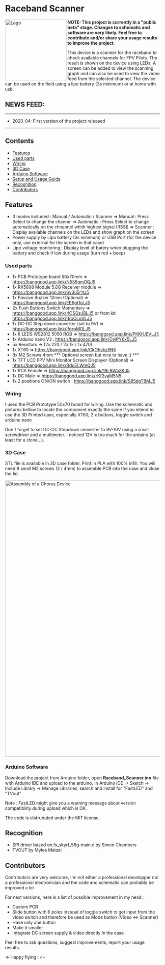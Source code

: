 # Raceband Scanner

<img src="docs/img/logo.png" align="left" alt="Logo" width="200"/>

**NOTE: This project is currently in a "public beta" stage. Changes to schematic and software are very likely. Feel free to contribute and/or share your usage results to improve the project.**

This device is a  scanner for the raceband to check available channels for FPV Pilots. The result is shown on the device using LEDs. 
A screen can be added to view the scanning graph and can also be used to view the video feed from the selected channel.
The device can be used on the field using a lipo battery (3s minimum) or at home with usb.


## NEWS FEED:
------------------------------------------------
- 2020-04: First version of the project released 
------------------------------------------------

## Contents

<!-- MarkdownTOC depth=0 bracket="round" autolink="true" autoanchor="true" -->

- [Features](#features)
- [Used parts](#used-parts)
- [Wiring](#wiring)
- [3D Case](#3d-case)
- [Arduino Software](#arduino-software)
- [Setup and Usage Guide](#setup-and-usage-guide)
- [Recognition](#recognition)
- [Contributors](#contributors)

<!-- /MarkdownTOC -->

<a name="features"></a>
## Features
- 3 modes included : Manual / Automatic / Scanner
	=> Manual : Press Select to change the channel
	=> Automatic : Press Select to change automatically on the chnannel whith highest signal (RSSI)
	=> Scanner : Display available channels on the LEDs and show graph on the screen
- Power supply by Lipo battery (3s minimum) or USB Port (for the device only, use external for the screen in that case)
- Lipo voltage monitoring : Display level of batery when plugging the battery and check if low during usage (turn red + beep)

<a name="used-parts"></a>
### Used parts

- 1x PCB Prototype board 50x70mm => https://banggood.app.link/N559qmOQJ5
- 1x RX5808 Module 5.8G Receiver module => https://banggood.app.link/6v3u5r1tJ5
- 1x Passive Buzzer 12mm (Optional) => https://banggood.app.link/EE6gt1oLJ5
- 2x Push Buttons Switch Momentary => https://banggood.app.link/4OSGzJBLJ5 or from kit https://banggood.app.link/t9bOLoGLJ5
- 1x DC-DC Step down converter (set to 9V) => https://banggood.app.link/IfqrpMOLJ5
- 1x 8 LEDS WS2812 5050 RGB => https://banggood.app.link/PKKfUEVLJ5
- 1x Arduino nano V3 : https://banggood.app.link/OwPY6x5LJ5
- 5x Resistors => (2x 220 / 2x 1k / 1x 470)
- 1x XT60 => https://banggood.app.link/CkOhsbz5N5
- 8x M2 Screws 4mm
*** Optional screen but nice to have :) ***
- 1x TFT LCD FPV Mini Monitor Screen Displayer (Optional) => https://banggood.app.link/BduELWmQJ5
- 1x RCA Female => https://banggood.app.link/1RLBWa3KJ5
- 1x DC Male => https://banggood.app.link/rKf3vaM5N5
- 1x 2 positions ON/ON switch : https://banggood.app.link/S85dgTBMJ5

<a name="wiring"></a>
### Wiring

I used the PCB Prototype 50x70 board for wiring.
Use the schematic and pictures bellow to locate the component exactly the same if you intend to use the 3D Printed case, especially XT60, 2 x buttons, toggle switch and arduino nano

Don't forget to set DC-DC Stepdown cenverter to 9V-10V using a small screwdriver and a multimeter.
I noticed 12V is too much for the arduino (at least for a clone...).

<a name="3dcase"></a>
### 3D Case

STL file is available in 3D case folder.
Print in PLA with 100% infill.
You will need 8 small M2 screws (3 / 4mm) to assemble PCB into the case and close the lid.

<img src="docs/img/chorus_assembly.png" alt="Assembly of a Chorus Device" width="900">

<a name="arduino-software"></a>
### Arduino Software

Download the project from Arduino folder, open **Raceband_Scanner.ino** file with Arduino IDE and upload to the arduino.
In Arduino IDE -> Sketch -> Include Library -> Manage Libraries, search and install for "FastLED" and "TVout"

Note : FastLED might give you a warning message about version compatibility during upload which is OK.

The code is distrubuted under the MIT license.

<a name="recognition"></a>

## Recognition

- SPI driver based on fs_skyrf_58g-main.c by Simon Chambers
- TVOUT by Myles Metzel

## Contributors

Contributors are very welcome, I'm not either a professional developper nor a professional electronician and the code and schematic can probably be improved a lot

For next versions, here is a list of possible improvement in my head :
- Custom PCB
- Slide button with 6 poles instead of toggle switch to get input from the video switch and therefore be used as Mode button (Video <=> Scanner)
- Have only one button
- Make it smaller
- Integrate DC screen supply & video directly in the case


Feel free to ask questions, suggest improvements, report your usage results.

=> Happy flying ! <=


